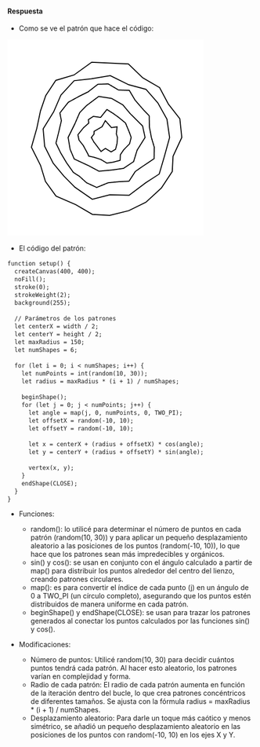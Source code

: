 #### Respuesta
- Como se ve el patrón que hace el código:

![Patrón](../../../../assets/patron.webp)

- El código del patrón:
```
function setup() {
  createCanvas(400, 400);
  noFill();
  stroke(0);
  strokeWeight(2);
  background(255);
  
  // Parámetros de los patrones
  let centerX = width / 2;
  let centerY = height / 2;
  let maxRadius = 150;
  let numShapes = 6;

  for (let i = 0; i < numShapes; i++) {
    let numPoints = int(random(10, 30));
    let radius = maxRadius * (i + 1) / numShapes; 

    beginShape();
    for (let j = 0; j < numPoints; j++) {
      let angle = map(j, 0, numPoints, 0, TWO_PI); 
      let offsetX = random(-10, 10);  
      let offsetY = random(-10, 10);

      let x = centerX + (radius + offsetX) * cos(angle);
      let y = centerY + (radius + offsetY) * sin(angle);
      
      vertex(x, y);
    }
    endShape(CLOSE);
  }
}
```

- Funciones:
  - random(): lo utilicé para determinar el número de puntos en cada patrón (random(10, 30)) y para aplicar un pequeño desplazamiento aleatorio a las posiciones de los puntos (random(-10, 10)), lo que hace que los patrones sean más impredecibles y orgánicos.
  - sin() y cos(): se usan en conjunto con el ángulo calculado a partir de map() para distribuir los puntos alrededor del centro del lienzo, creando patrones circulares.
  - map(): es para convertir el índice de cada punto (j) en un ángulo de 0 a TWO_PI (un círculo completo), asegurando que los puntos estén distribuidos de manera uniforme en cada patrón.
  - beginShape() y endShape(CLOSE): se usan para trazar los patrones generados al conectar los puntos calculados por las funciones sin() y cos().
 
- Modificaciones:
  - Número de puntos: Utilicé random(10, 30) para decidir cuántos puntos tendrá cada patrón. Al hacer esto aleatorio, los patrones varían en complejidad y forma.
  - Radio de cada patrón: El radio de cada patrón aumenta en función de la iteración dentro del bucle, lo que crea patrones concéntricos de diferentes tamaños. Se ajusta con la fórmula radius = maxRadius * (i + 1) / numShapes.
  - Desplazamiento aleatorio: Para darle un toque más caótico y menos simétrico, se añadió un pequeño desplazamiento aleatorio en las posiciones de los puntos con random(-10, 10) en los ejes X y Y.
